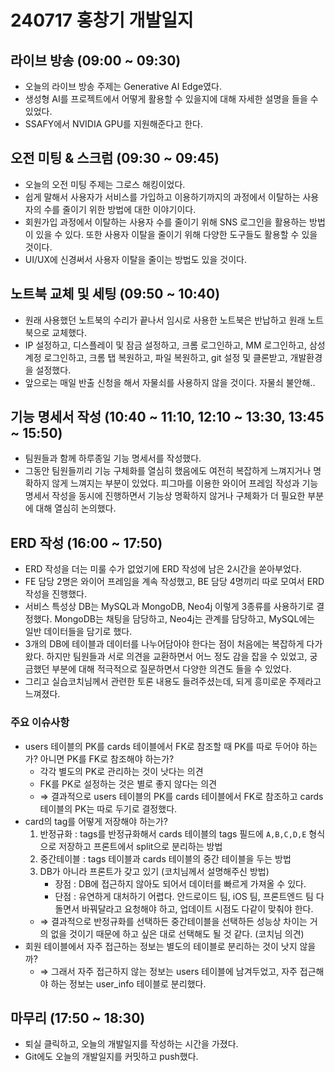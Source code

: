 # 240717 홍창기 개발일지

## 라이브 방송 (09:00 ~ 09:30)

- 오늘의 라이브 방송 주제는 Generative AI Edge였다.
- 생성형 AI를 프로젝트에서 어떻게 활용할 수 있을지에 대해 자세한 설명을 들을 수 있었다.
- SSAFY에서 NVIDIA GPU를 지원해준다고 한다.

## 오전 미팅 & 스크럼 (09:30 ~ 09:45)

- 오늘의 오전 미팅 주제는 그로스 해킹이었다.
- 쉽게 말해서 사용자가 서비스를 가입하고 이용하기까지의 과정에서 이탈하는 사용자의 수를 줄이기 위한 방법에 대한 이야기이다.
- 회원가입 과정에서 이탈하는 사용자 수를 줄이기 위해 SNS 로그인을 활용하는 방법이 있을 수 있다. 또한 사용자 이탈을 줄이기 위해 다양한 도구들도 활용할 수 있을 것이다.
- UI/UX에 신경써서 사용자 이탈을 줄이는 방법도 있을 것이다.

## 노트북 교체 및 세팅 (09:50 ~ 10:40)

- 원래 사용했던 노트북의 수리가 끝나서 임시로 사용한 노트북은 반납하고 원래 노트북으로 교체했다.
- IP 설정하고, 디스플레이 및 잠금 설정하고, 크롬 로그인하고, MM 로그인하고, 삼성 계정 로그인하고, 크롬 탭 복원하고, 파일 복원하고, git 설정 및 클론받고, 개발환경을 설정했다.
- 앞으로는 매일 반출 신청을 해서 자물쇠를 사용하지 않을 것이다. 자물쇠 불안해..

## 기능 명세서 작성 (10:40 ~ 11:10, 12:10 ~ 13:30, 13:45 ~ 15:50)

- 팀원들과 함께 하루종일 기능 명세서를 작성했다.
- 그동안 팀원들끼리 기능 구체화를 열심히 했음에도 여전히 복잡하게 느껴지거나 명확하지 않게 느껴지는 부분이 있었다. 피그마를 이용한 와이어 프레임 작성과 기능 명세서 작성을 동시에 진행하면서 기능상 명확하지 않거나 구체화가 더 필요한 부분에 대해 열심히 논의했다.

## ERD 작성 (16:00 ~ 17:50)

- ERD 작성을 더는 미룰 수가 없었기에 ERD 작성에 남은 2시간을 쏟아부었다.
- FE 담당 2명은 와이어 프레임을 계속 작성했고, BE 담당 4명끼리 따로 모여서 ERD 작성을 진행했다.
- 서비스 특성상 DB는 MySQL과 MongoDB, Neo4j 이렇게 3종류를 사용하기로 결정했다. MongoDB는 채팅을 담당하고, Neo4j는 관계를 담당하고, MySQL에는 일반 데이터들을 담기로 했다.
- 3개의 DB에 테이블과 데이터를 나누어담아야 한다는 점이 처음에는 복잡하게 다가왔다. 하지만 팀원들과 서로 의견을 교환하면서 어느 정도 감을 잡을 수 있었고, 궁금했던 부분에 대해 적극적으로 질문하면서 다양한 의견도 들을 수 있었다.
- 그리고 실습코치님께서 관련한 토론 내용도 들려주셨는데, 되게 흥미로운 주제라고 느껴졌다.

### 주요 이슈사항

- users 테이블의 PK를 cards 테이블에서 FK로 참조할 때 PK를 따로 두어야 하는가? 아니면 PK를 FK로 참조해야 하는가?
  - 각각 별도의 PK로 관리하는 것이 낫다는 의견
  - FK를 PK로 설정하는 것은 별로 좋지 않다는 의견
  - ⇒ 결과적으로 users 테이블의 PK를 cards 테이블에서 FK로 참조하고 cards 테이블의 PK는 따로 두기로 결정했다.
- card의 tag를 어떻게 저장해야 하는가?
  1. 반정규화 : tags를 반정규화해서 cards 테이블의 tags 필드에 `A,B,C,D,E` 형식으로 저장하고 프론트에서 split으로 분리하는 방법
  2. 중간테이블 : tags 테이블과 cards 테이블의 중간 테이블을 두는 방법
  3. DB가 아니라 프론트가 갖고 있기 (코치님께서 설명해주신 방법)
     - 장점 : DB에 접근하지 않아도 되어서 데이터를 빠르게 가져올 수 있다.
     - 단점 : 유연하게 대처하기 어렵다. 안드로이드 팀, iOS 팀, 프론트엔드 팀 다 돌면서 바꿔달라고 요청해야 하고, 업데이트 시점도 다같이 맞춰야 한다.
  - ⇒ 결과적으로 반정규화를 선택하든 중간테이블을 선택하든 성능상 차이는 거의 없을 것이기 때문에 하고 싶은 대로 선택해도 될 것 같다. (코치님 의견)
- 회원 테이블에서 자주 접근하는 정보는 별도의 테이블로 분리하는 것이 낫지 않을까?
  - ⇒ 그래서 자주 접근하지 않는 정보는 users 테이블에 남겨두었고, 자주 접근해야 하는 정보는 user_info 테이블로 분리했다.

## 마무리 (17:50 ~ 18:30)

- 퇴실 클릭하고, 오늘의 개발일지를 작성하는 시간을 가졌다.
- Git에도 오늘의 개발일지를 커밋하고 push했다.
